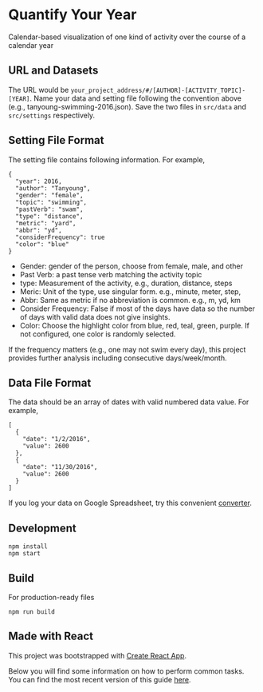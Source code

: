 # Quantify Your Year
Calendar-based visualization of one kind of activity over the course of a calendar year

## URL and Datasets
The URL would be ```your_project_address/#/[AUTHOR]-[ACTIVITY_TOPIC]-[YEAR]```.
Name your data and setting file following the convention above (e.g., tanyoung-swimming-2016.json).
Save the two files in ```src/data``` and ```src/settings``` respectively.

## Setting File Format
The setting file contains following information. For example,
```
{
  "year": 2016,
  "author": "Tanyoung",
  "gender": "female",
  "topic": "swimming",
  "pastVerb": "swam",
  "type": "distance",
  "metric": "yard",
  "abbr": "yd",
  "considerFrequency": true
  "color": "blue"
}
```
* Gender: gender of the person, choose from female, male, and other
* Past Verb: a past tense verb matching the activity topic
* type: Measurement of the activity, e.g., duration, distance, steps
* Meric: Unit of the type, use singular form. e.g., minute, meter, step,
* Abbr: Same as metric if no abbreviation is common. e.g., m, yd, km
* Consider Frequency: False if most of the days have data so the number of days with valid data does not give insights.
* Color: Choose the highlight color from blue, red, teal, green, purple. If not configured, one color is randomly selected.

If the frequency matters (e.g., one may not swim every day), this project provides further analysis including consecutive days/week/month.

## Data File Format
The data should be an array of dates with valid numbered data value. For example,
```
[
  {
    "date": "1/2/2016",
    "value": 2600
  },
  {
    "date": "11/30/2016",
    "value": 2600
  }
]
```
If you log your data on Google Spreadsheet, try this convenient [converter](https://www.npmjs.com/package/google-spreadsheet-to-json).

## Development
```
npm install
npm start
```

## Build
For production-ready files
```
npm run build
```

## Made with React
This project was bootstrapped with [Create React App](https://github.com/facebookincubator/create-react-app).

Below you will find some information on how to perform common tasks.<br>
You can find the most recent version of this guide [here](https://github.com/facebookincubator/create-react-app/blob/master/packages/react-scripts/template/README.md).

